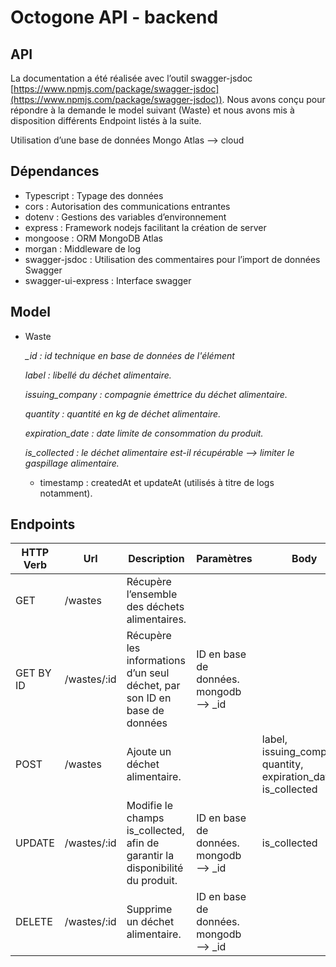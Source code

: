 # Octogone API - backend

## API

La documentation a été réalisée avec l’outil swagger-jsdoc [https://www.npmjs.com/package/swagger-jsdoc](https://www.npmjs.com/package/swagger-jsdoc)). Nous avons conçu pour répondre à la demande le model suivant (Waste) et nous avons mis à disposition différents Endpoint listés à la suite.

Utilisation d’une base de données Mongo Atlas —> cloud

## Dépendances

- Typescript : Typage des données
- cors : Autorisation des communications entrantes
- dotenv : Gestions des variables d’environnement
- express : Framework nodejs facilitant la création de server
- mongoose : ORM MongoDB Atlas
- morgan : Middleware de log
- swagger-jsdoc : Utilisation des commentaires pour l’import de données Swagger
- swagger-ui-express : Interface swagger

## Model

- Waste
    
    *_id : id technique en base de données de l'élément*
    
    *label : libellé du déchet alimentaire.*
    
    *issuing_company : compagnie émettrice du déchet alimentaire.*
    
    *quantity : quantité en kg de déchet alimentaire.*
    
    *expiration_date : date limite de consommation du produit.*
    
    *is_collected : le déchet alimentaire est-il récupérable --> limiter le gaspillage alimentaire.*
    
    + timestamp : createdAt et updateAt (utilisés à titre de logs notamment).
    
## Endpoints 
  
  | HTTP Verb | Url | Description | Paramètres | Body |
| --- | --- | --- | --- | --- |
| GET | /wastes | Récupère l’ensemble des déchets alimentaires. |  |  |
| GET BY ID | /wastes/:id | Récupère les informations d’un seul déchet, par son ID en base de données | ID en base de données. mongodb —> _id |  |
| POST | /wastes | Ajoute un déchet alimentaire. |  | label, issuing_company, quantity, expiration_date, is_collected |
| UPDATE | /wastes/:id | Modifie le champs is_collected, afin de garantir la disponibilité du produit. | ID en base de données. mongodb —> _id | is_collected |
| DELETE | /wastes/:id | Supprime un déchet alimentaire. | ID en base de données. mongodb —> _id |  |

